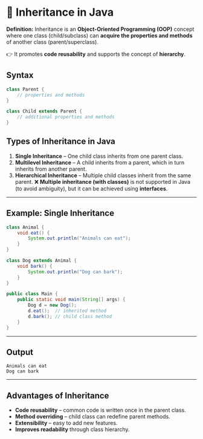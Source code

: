 
# 🌟 **Inheritance in Java**

**Definition:**
Inheritance is an **Object-Oriented Programming (OOP)** concept where one class (child/subclass) can **acquire the properties and methods** of another class (parent/superclass).

👉 It promotes **code reusability** and supports the concept of **hierarchy**.


## **Syntax**

```java
class Parent {
    // properties and methods
}

class Child extends Parent {
    // additional properties and methods
}
```

## **Types of Inheritance in Java**

1. **Single Inheritance** – One child class inherits from one parent class.
2. **Multilevel Inheritance** – A child inherits from a parent, which in turn inherits from another parent.
3. **Hierarchical Inheritance** – Multiple child classes inherit from the same parent.
   ❌ **Multiple inheritance (with classes)** is not supported in Java (to avoid ambiguity), but it can be achieved using **interfaces**.

---

## **Example: Single Inheritance**

```java
class Animal {
    void eat() {
        System.out.println("Animals can eat");
    }
}

class Dog extends Animal {
    void bark() {
        System.out.println("Dog can bark");
    }
}

public class Main {
    public static void main(String[] args) {
        Dog d = new Dog();
        d.eat();  // inherited method
        d.bark(); // child class method
    }
}
```

---

## **Output**

```
Animals can eat
Dog can bark
```

---

## **Advantages of Inheritance**

* **Code reusability** – common code is written once in the parent class.
* **Method overriding** – child class can redefine parent methods.
* **Extensibility** – easy to add new features.
* **Improves readability** through class hierarchy.



